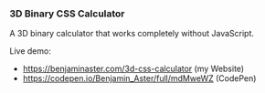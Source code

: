 
### 3D Binary CSS Calculator

A 3D binary calculator that works completely without JavaScript.

Live demo: 
 - https://benjaminaster.com/3d-css-calculator (my Website)
 - https://codepen.io/Benjamin_Aster/full/mdMweWZ (CodePen)

